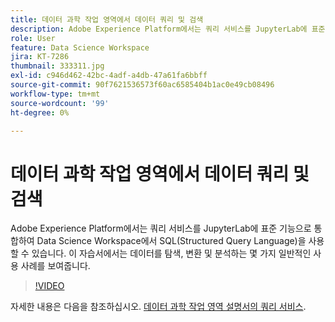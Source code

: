 ```yaml
---
title: 데이터 과학 작업 영역에서 데이터 쿼리 및 검색
description: Adobe Experience Platform에서는 쿼리 서비스를 JupyterLab에 표준 기능으로 통합하여 Data Science Workspace에서 SQL(Structured Query Language)을 사용할 수 있습니다.
role: User
feature: Data Science Workspace
jira: KT-7286
thumbnail: 333311.jpg
exl-id: c946d462-42bc-4adf-a4db-47a61fa6bbff
source-git-commit: 90f7621536573f60ac6585404b1ac0e49cb08496
workflow-type: tm+mt
source-wordcount: '99'
ht-degree: 0%

---
```


# 데이터 과학 작업 영역에서 데이터 쿼리 및 검색

Adobe Experience Platform에서는 쿼리 서비스를 JupyterLab에 표준 기능으로 통합하여 Data Science Workspace에서 SQL(Structured Query Language)을 사용할 수 있습니다. 이 자습서에서는 데이터를 탐색, 변환 및 분석하는 몇 가지 일반적인 사용 사례를 보여줍니다.

>[!VIDEO](https://video.tv.adobe.com/v/333311)

자세한 내용은 다음을 참조하십시오. [데이터 과학 작업 영역 설명서의 쿼리 서비스](https://experienceleague.adobe.com/docs/experience-platform/data-science-workspace/jupyterlab/query-service.html).